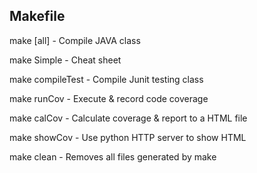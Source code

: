 ## Makefile
make [all]		- Compile JAVA class

make Simple		- Cheat sheet

make compileTest	- Compile Junit testing class

make runCov		- Execute & record code coverage

make calCov		- Calculate coverage & report to a HTML file

make showCov		- Use python HTTP server to show HTML

make clean		- Removes all files generated by make
